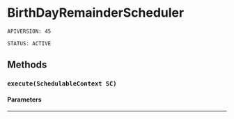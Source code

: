 # BirthDayRemainderScheduler

`APIVERSION: 45`

`STATUS: ACTIVE`

## Methods

### `execute(SchedulableContext SC)`

#### Parameters

***
